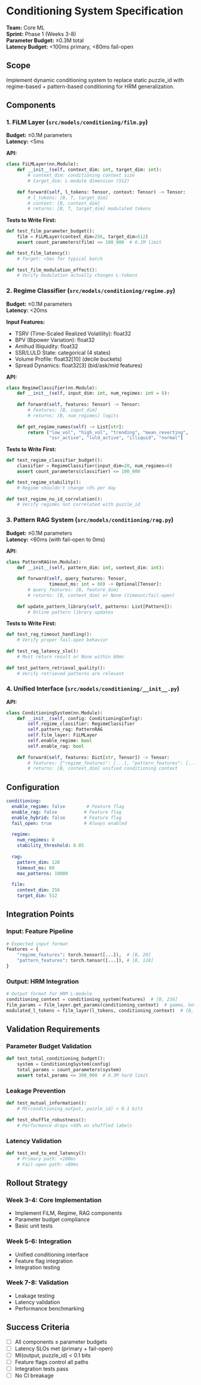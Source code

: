 # Conditioning System Specification

**Team:** Core ML  
**Sprint:** Phase 1 (Weeks 3-8)  
**Parameter Budget:** ≤0.3M total  
**Latency Budget:** <100ms primary, <80ms fail-open  

## Scope

Implement dynamic conditioning system to replace static puzzle_id with regime-based + pattern-based conditioning for HRM generalization.

## Components

### 1. FiLM Layer (`src/models/conditioning/film.py`)
**Budget:** ≤0.1M parameters  
**Latency:** <5ms  

**API:**
```python
class FiLMLayer(nn.Module):
    def __init__(self, context_dim: int, target_dim: int):
        # context_dim: conditioning context size
        # target_dim: L-module dimension (512)
        
    def forward(self, l_tokens: Tensor, context: Tensor) -> Tensor:
        # l_tokens: [B, T, target_dim] 
        # context: [B, context_dim]
        # returns: [B, T, target_dim] modulated tokens
```

**Tests to Write First:**
```python
def test_film_parameter_budget():
    film = FiLMLayer(context_dim=256, target_dim=512)
    assert count_parameters(film) <= 100_000  # 0.1M limit

def test_film_latency():
    # Target: <5ms for typical batch
    
def test_film_modulation_effect():
    # Verify modulation actually changes L-tokens
```

### 2. Regime Classifier (`src/models/conditioning/regime.py`)  
**Budget:** ≤0.1M parameters  
**Latency:** <20ms  

**Input Features:**
- TSRV (Time-Scaled Realized Volatility): float32
- BPV (Bipower Variation): float32  
- Amihud Illiquidity: float32
- SSR/LULD State: categorical (4 states)
- Volume Profile: float32[10] (decile buckets)
- Spread Dynamics: float32[3] (bid/ask/mid features)

**API:**
```python
class RegimeClassifier(nn.Module):
    def __init__(self, input_dim: int, num_regimes: int = 8):
        
    def forward(self, features: Tensor) -> Tensor:
        # features: [B, input_dim]
        # returns: [B, num_regimes] logits
        
    def get_regime_names(self) -> List[str]:
        return ["low_vol", "high_vol", "trending", "mean_reverting", 
                "ssr_active", "luld_active", "illiquid", "normal"]
```

**Tests to Write First:**
```python
def test_regime_classifier_budget():
    classifier = RegimeClassifier(input_dim=20, num_regimes=8)
    assert count_parameters(classifier) <= 100_000

def test_regime_stability():
    # Regime shouldn't change >5% per day
    
def test_regime_no_id_correlation():
    # Verify regimes not correlated with puzzle_id
```

### 3. Pattern RAG System (`src/models/conditioning/rag.py`)
**Budget:** ≤0.1M parameters  
**Latency:** <60ms (with fail-open to 0ms)  

**API:**
```python
class PatternRAG(nn.Module):
    def __init__(self, pattern_dim: int, context_dim: int):
        
    def forward(self, query_features: Tensor, 
                timeout_ms: int = 60) -> Optional[Tensor]:
        # query_features: [B, feature_dim]  
        # returns: [B, context_dim] or None (timeout/fail-open)
        
    def update_pattern_library(self, patterns: List[Pattern]):
        # Online pattern library updates
```

**Tests to Write First:**
```python
def test_rag_timeout_handling():
    # Verify proper fail-open behavior
    
def test_rag_latency_slo():
    # Must return result or None within 60ms
    
def test_pattern_retrieval_quality():
    # Verify retrieved patterns are relevant
```

### 4. Unified Interface (`src/models/conditioning/__init__.py`)

**API:**
```python
class ConditioningSystem(nn.Module):
    def __init__(self, config: ConditioningConfig):
        self.regime_classifier: RegimeClassifier
        self.pattern_rag: PatternRAG  
        self.film_layer: FiLMLayer
        self.enable_regime: bool
        self.enable_rag: bool
        
    def forward(self, features: Dict[str, Tensor]) -> Tensor:
        # features: {"regime_features": [...], "pattern_features": [...]}
        # returns: [B, context_dim] unified conditioning context
```

## Configuration

```yaml
conditioning:
  enable_regime: false        # Feature flag
  enable_rag: false          # Feature flag  
  enable_hybrid: false       # Feature flag
  fail_open: true            # Always enabled
  
  regime:
    num_regimes: 8
    stability_threshold: 0.05
    
  rag:
    pattern_dim: 128
    timeout_ms: 60
    max_patterns: 10000
    
  film:
    context_dim: 256
    target_dim: 512
```

## Integration Points

### Input: Feature Pipeline
```python
# Expected input format
features = {
    "regime_features": torch.tensor([...]),  # [B, 20] 
    "pattern_features": torch.tensor([...]), # [B, 128]
}
```

### Output: HRM Integration
```python
# Output format for HRM L-module
conditioning_context = conditioning_system(features)  # [B, 256]
film_params = film_layer.get_params(conditioning_context)  # gamma, beta
modulated_l_tokens = film_layer(l_tokens, conditioning_context)  # [B, T, 512]
```

## Validation Requirements

### Parameter Budget Validation
```python
def test_total_conditioning_budget():
    system = ConditioningSystem(config)
    total_params = count_parameters(system)
    assert total_params <= 300_000  # 0.3M hard limit
```

### Leakage Prevention  
```python
def test_mutual_information():
    # MI(conditioning_output, puzzle_id) < 0.1 bits
    
def test_shuffle_robustness():  
    # Performance drops >50% on shuffled labels
```

### Latency Validation
```python
def test_end_to_end_latency():
    # Primary path: <100ms
    # Fail-open path: <80ms
```

## Rollout Strategy

### Week 3-4: Core Implementation
- Implement FiLM, Regime, RAG components
- Parameter budget compliance
- Basic unit tests

### Week 5-6: Integration  
- Unified conditioning interface
- Feature flag integration
- Integration testing

### Week 7-8: Validation
- Leakage testing
- Latency validation  
- Performance benchmarking

## Success Criteria

- [ ] All components ≤ parameter budgets
- [ ] Latency SLOs met (primary + fail-open)
- [ ] MI(output, puzzle_id) < 0.1 bits
- [ ] Feature flags control all paths
- [ ] Integration tests pass
- [ ] No CI breakage